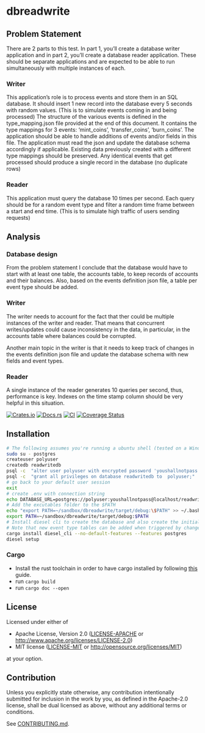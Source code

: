 # dbreadwrite
## Problem Statement
There are 2 parts to this test. In part 1, you’ll create a database
writer application and in part 2, you’ll create a database reader application. These should be
separate applications and are expected to be able to run simultaneously with multiple instances
of each.

### Writer
This application’s role is to process events and store them in an SQL database. It should insert
1 new record into the database every 5 seconds with random values. (This is to simulate events
coming in and being processed)
The structure of the various events is defined in the type_mapping.json file provided at the end
of this document. It contains the type mappings for 3 events: ‘mint_coins’, ‘transfer_coins’,
‘burn_coins’. The application should be able to handle additions of events and/or fields in this
file.
The application must read the json and update the database schema accordingly if applicable.
Existing data previously created with a different type mappings should be preserved.
Any identical events that get processed should produce a single record in the database (no
duplicate rows)

### Reader
This application must query the database 10 times per second. Each query should be for a
random event type and filter a random time frame between a start and end time. (This is to
simulate high traffic of users sending requests)

## Analysis

### Database design
From the problem statement I conclude that the database would have to start with at least one table, the accounts table, to keep records of accounts and their balances. Also, based on the events definition json file, a table per event type should be added.

### Writer
The writer needs to account for the fact that ther could be multiple instances of the writer and reader. That means that concurrent writes/updates could cause inconsistency in the data, in particular, in the accounts table where balances could be corrupted.

Another main topic in the writer is that it needs to keep track of changes in the events definition json file and update the database schema with new fields and event types.

### Reader
A single instance of the reader generates 10 queries per second, thus, performance is key. Indexes on the time stamp column should be very helpful in this situation.

[![Crates.io](https://img.shields.io/crates/v/dbreadwrite.svg)](https://crates.io/crates/dbreadwrite)
[![Docs.rs](https://docs.rs/dbreadwrite/badge.svg)](https://docs.rs/dbreadwrite)
[![CI](https://github.com/albinocordeiro/dbreadwrite/workflows/Continuous%20Integration/badge.svg)](https://github.com/albinocordeiro/dbreadwrite/actions)
[![Coverage Status](https://coveralls.io/repos/github/albinocordeiro/dbreadwrite/badge.svg?branch=main)](https://coveralls.io/github/albinocordeiro/dbreadwrite?branch=main)

## Installation
```bash 
# The following assumes you're running a ubuntu shell (tested on a Windows WSL2.0 ubuntu) and you have installed postgresql
sudo su - postgres
createuser polyuser
createdb readwritedb
psql -c  "alter user polyuser with encrypted password 'youshallnotpass';"
psql -c  "grant all privileges on database readwritedb to  polyuser;"
# go back to your default user session
exit
# create .env with connection string
echo DATABASE_URL=postgres://polyuser:youshallnotpass@localhost/readwritedb > .env
# Add the excutables folder to the $PATH
echo "export PATH=~/sandbox/dbreadwrite/target/debug:\$PATH" >> ~/.bashrc
export PATH=~/sandbox/dbreadwrite/target/debug:$PATH
# Install diesel cli to create the database and also create the initial table setup (account and mints, transfers and burns event tables)
# Note that new event type tables can be added when triggered by changes in the events definition file
cargo install diesel_cli --no-default-features --features postgres
diesel setup
```
### Cargo

* Install the rust toolchain in order to have cargo installed by following
  [this](https://www.rust-lang.org/tools/install) guide.
* run `cargo build`
* run `cargo doc --open`

## License

Licensed under either of

 * Apache License, Version 2.0
   ([LICENSE-APACHE](LICENSE-APACHE) or http://www.apache.org/licenses/LICENSE-2.0)
 * MIT license
   ([LICENSE-MIT](LICENSE-MIT) or http://opensource.org/licenses/MIT)

at your option.

## Contribution

Unless you explicitly state otherwise, any contribution intentionally submitted
for inclusion in the work by you, as defined in the Apache-2.0 license, shall be
dual licensed as above, without any additional terms or conditions.

See [CONTRIBUTING.md](CONTRIBUTING.md).
